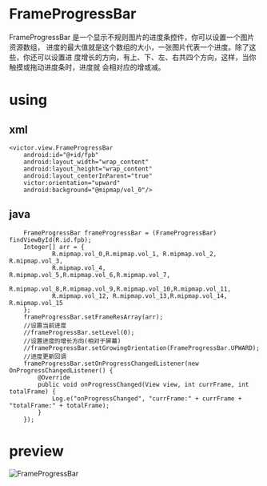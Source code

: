 # FrameProgressBar
FrameProgressBar 是一个显示不规则图片的进度条控件，你可以设置一个图片资源数组，
进度的最大值就是这个数组的大小，一张图片代表一个进度。除了这些，你还可以设置进
度增长的方向，有上、下、左、右共四个方向，这样，当你触摸或拖动进度条时，进度就
会相对应的增或减。

# using
## xml
<RelativeLayout xmlns:android="http://schemas.android.com/apk/res/android"
    xmlns:victor="http://schemas.android.com/apk/res-auto"
    android:layout_width="match_parent"
    android:layout_height="match_parent"
    android:background="#000"
    android:paddingLeft="@dimen/activity_horizontal_margin"
    android:paddingRight="@dimen/activity_horizontal_margin"
    android:paddingTop="@dimen/activity_vertical_margin"
    android:paddingBottom="@dimen/activity_vertical_margin">

    <victor.view.FrameProgressBar
        android:id="@+id/fpb"
        android:layout_width="wrap_content"
        android:layout_height="wrap_content"
        android:layout_centerInParent="true"
        victor:orientation="upward"
        android:background="@mipmap/vol_0"/>

</RelativeLayout>

## java
        FrameProgressBar frameProgressBar = (FrameProgressBar) findViewById(R.id.fpb);
        Integer[] arr = {
                R.mipmap.vol_0,R.mipmap.vol_1, R.mipmap.vol_2, R.mipmap.vol_3,
                R.mipmap.vol_4, R.mipmap.vol_5,R.mipmap.vol_6,R.mipmap.vol_7,
                R.mipmap.vol_8,R.mipmap.vol_9,R.mipmap.vol_10,R.mipmap.vol_11,
                R.mipmap.vol_12, R.mipmap.vol_13,R.mipmap.vol_14, R.mipmap.vol_15
        };
        frameProgressBar.setFrameResArray(arr);
        //设置当前进度
        //frameProgressBar.setLevel(0);
        //设置进度的增长方向(相对于屏幕)
        //frameProgressBar.setGrowingOrientation(FrameProgressBar.UPWARD);
        //进度更新回调
        frameProgressBar.setOnProgressChangedListener(new OnProgressChangedListener() {
            @Override
            public void onProgressChanged(View view, int currFrame, int totalFrame) {
                Log.e("onProgressChanged", "currFrame:" + currFrame + "totalFrame:" + totalFrame);
            }
        });

# preview
![FrameProgressBar](http://c.picphotos.baidu.com/album/s%3D550%3Bq%3D90%3Bc%3Dxiangce%2C100%2C100/sign=f5a85c137f310a55c024def1877e3294/aec379310a55b319e95a449545a98226cefc17aa.jpg?referer=6c98ee450c7b020855de0bd15169&x=.jpg)
